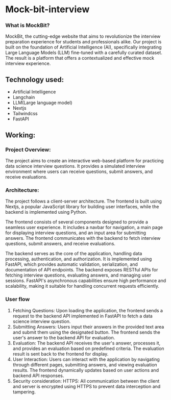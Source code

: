 # Mock-bit-interview
### What is MockBit?
MockBit, the cutting-edge website that aims to revolutionize the interview preparation experience for students and professionals alike. Our project is built on the foundation of Artificial Intelligence (AI), specifically integrating Large Language Models (LLM) fine-tuned with a carefully curated dataset. The result is a platform that offers a contextualized and effective mock interview experience.

## Technology used:
* Artificial Intelligence
* Langchain
* LLM(Large language model)
* Nextjs
* Tailwindcss
* FastAPI

## Working:
### Project Overview:
The project aims to create an interactive web-based platform for practicing data science interview questions. It provides a simulated interview environment where users can receive questions, submit answers, and receive evaluations.

### Architecture:
The project follows a client-server architecture. The frontend is built using Nextjs, a popular JavaScript library for building user interfaces, while the backend is implemented using Python.

The frontend consists of several components designed to provide a seamless user experience. It includes a navbar for navigation, a main page for displaying interview questions, and an input area for submitting answers. The frontend communicates with the backend to fetch interview questions, submit answers, and receive evaluations.

The backend serves as the core of the application, handling data processing, authentication, and authorization. It is implemented using FastAPI, which provides automatic validation, serialization, and documentation of API endpoints. The backend exposes RESTful APIs for fetching interview questions, evaluating answers, and managing user sessions. FastAPI's asynchronous capabilities ensure high performance and scalability, making it suitable for handling concurrent requests efficiently.

### User flow
1. Fetching Questions: Upon loading the application, the frontend sends a request to the backend API implemented in FastAPI to fetch a data science interview question.
2. Submitting Answers: Users input their answers in the provided text area and submit them using the designated button. The frontend sends the user's answer to the backend API for evaluation.
3. Evaluation: The backend API receives the user's answer, processes it, and provides an evaluation based on predefined criteria. The evaluation result is sent back to the frontend for display.
4. User Interaction: Users can interact with the application by navigating through different pages, submitting answers, and viewing evaluation results. The frontend dynamically updates based on user actions and backend API responses.
5. Security consideration: HTTPS: All communication between the client and server is encrypted using HTTPS to prevent data interception and tampering.
